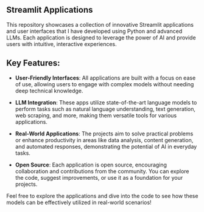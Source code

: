 ## Streamlit Applications 
 
This repository showcases a collection of innovative Streamlit applications and user interfaces that I have developed using Python and advanced LLMs. Each application is designed to leverage the power of AI and provide users with intuitive, interactive experiences.      
 
## Key Features: 

- **User-Friendly Interfaces**: All applications are built with a focus on ease of use, allowing users to engage with complex models without needing deep technical knowledge.
  
- **LLM Integration**: These apps utilize state-of-the-art language models to perform tasks such as natural language understanding, text generation, web scraping, and more, making them versatile tools for various applications. 
  
- **Real-World Applications**: The projects aim to solve practical problems or enhance productivity in areas like data analysis, content generation, and automated responses, demonstrating the potential of AI in everyday tasks.
  
- **Open Source**: Each application is open source, encouraging collaboration and contributions from the community. You can explore the code, suggest improvements, or use it as a foundation for your projects.

Feel free to explore the applications and dive into the code to see how these models can be effectively utilized in real-world scenarios!
